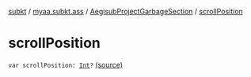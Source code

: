 [subkt](../../index.md) / [myaa.subkt.ass](../index.md) / [AegisubProjectGarbageSection](index.md) / [scrollPosition](./scroll-position.md)

# scrollPosition

`var scrollPosition: `[`Int`](https://kotlinlang.org/api/latest/jvm/stdlib/kotlin/-int/index.html)`?` [(source)](https://github.com/Myaamori/SubKt/blob/0.1.4/src/main/kotlin/myaa/subkt/ass/parser.kt#L759)